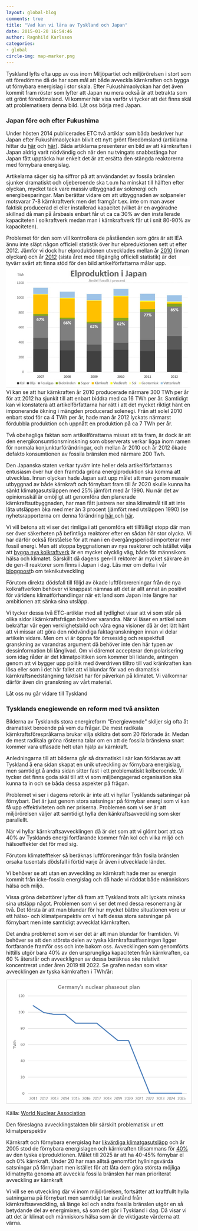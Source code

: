 ```yaml
---
layout: global-blog
comments: true
title: "Vad kan vi lära av Tyskland och Japan"
date: 2015-01-20 16:54:46
author: Ragnhild Karlsson
categories:
- global
circle-img: map-marker.png
---
```

<p>Tyskland lyfts ofta upp av oss inom Miljöpartiet och miljörörelsen i stort som ett föredömme då de har som mål att både avveckla kärnkraften och bygga ut förnybara energislag i stor skala. Efter Fukushimaolyckan har det även kommit fram röster som lyfter att Japan nu mera också är att betrakta som ett grönt föredömsland. Vi kommer här visa varför vi tycker att det finns skäl att problematisera denna bild. Låt oss börja med Japan.</p>
<h3>Japan före och efter Fukushima</h3>
<p>Under hösten 2014 publicerades ETC två artiklar som båda beskriver hur Japan efter Fukushimaolyckan blivit ett nytt grönt föredömsland (artiklarna hittar du <a href="http://www.etc.se/klimat/efter-fukushima-nu-ar-japan-ett-gront-foredome
">här</a> och <a href="http://www.etc.se/klimat/en-ljus-framtid-utan-karnkraft">här</a>). Båda artiklarna presenterar en bild av att kärnkraften i Japan aldrig varit nödvändig och när den nu tvingats snabbstänga har Japan fått upptäcka hur enkelt det är att ersätta den stängda reaktorerna med förnybara energislag.</p> 
<p>Artikelarna säger sig ha siffror på att användandet av fossila bränslen sjunker dramatiskt  och oljeberoende ska t.o.m ha minskat till hälften efter olyckan, mycket tack vare massiv utbyggnad av solenergi och energibesparingar. Man berättar vidare om att utbyggnaden av solpaneler motsvarar 7-8 kärnkraftverk men det framgår t.ex. inte om man avser faktisk producerad el eller installerad kapacitet (vilket är en avgöradne skillnad då man på årsbasis enbart får ut ca ca 30% av den installerade kapaciteten i solkraftverk medan man i kärnkraftverk får ut i snit 80-90% av kapaciteten).</p>
<p>Problemet för den som vill kontrollera de påståenden som görs är att IEA ännu inte släpt någon officiell statistik över hur elpreduktionen sett ut efter 2012. Jämför vi dock hur elproduktionen utvecklades mellan år <a href="http://www.iea.org/statistics/statisticssearch/report/?country=JAPAN&product=electricityandheat&year=2010">2010</a> (innan olyckan) och år <a href="http://www.iea.org/statistics/statisticssearch/report/?country=JAPAN&product=electricityandheat&year=2012">2012</a> (sista året med tillgänglig officiell statistik) är det tyvärr svårt att finna stöd för den bild artikelförfattarna målar upp. 
<img class="img-responsive blog-img" src= "/assets/img/global/japans-elproduktion.jpg">
Vi kan se att hur kärnkraften år 2010 producerade närmare 300 TWh per år för att 2012 ha sjunkit till att enbart biddra med ca 16 TWh per år. Samtidigt kan vi konstatera att artikelförfattarna har rätt i att det mycket riktigt hänt en imponerande ökning i mängden producerad solenegi. Från att solel 2010 enbart stod för ca 4 TWh per år, hade man år 2012 lyckats närmarst fördubbla produktion och uppnått en produktion på ca 7 TWh per år.</p>
<p>Två obehagliga faktan som artikelförattarna missat att ta fram, är dock är att den energikonsumtionsminskning som observerats verkar ligga inom ramen för normala konjunkturförändringar, och mellan år 2010 och år 2012 ökade defakto konsumtionen av fossila bränslen med närmare 200 Twh.</p>
<p>Den Japanska staten verkar tyvärr inte heller dela artikelförfattarnas entusiasm över hur den framtida gröna energiproduktion ska komma att utvecklas. Innan olyckan hade Japan satt upp målet att man genom massiv utbyggnad av både kärnkraft och förnybart fram till år 2020 skulle kunna ha sänkt klimatgasutsläppen med 25% jämfört med år 1990. Nu när det av opinionsskäl är omöjligt att genomföra den planerade kärnkraftsutbyggnaden, har man fått justrera ner sina klimatmål till att inte låta utsläppen öka med mer än 3 procent (jämfört med utsläppen 1990) (se nyhetsrapporterna om denna förändring <a href="http://www.japantimes.co.jp/news/2013/11/16/national/politics-diplomacy/new-emissions-goal-derided-as-bad-joke-at-u-n-climate-summit/#.VL5sLDU2xC1">här </a> och <a href="http://www.reuters.com/article/2013/11/15/us-climate-japan-idUSBRE9AE00P20131115">här</a>. </p>
<p>Vi vill betona att vi ser det rimliga i att genomföra ett tillfälligt stopp där man ser över säkerheten på befintliga reaktorer efter en sådan här stor olycka. Vi har därför också förståelse för att man i en övergångsperiod importerar mer fossil energi. Men att stoppa byggnationen av nya reaktorer och istället välja att <a href="http://www.wsj.com/articles/japan-continues-to-re-embrace-coal-1426162227">bygga nya kolkraftverk</a> är en mycket olycklig väg, både för männsikors hälsa och klimatet. Särskillt då dagens gen-III rektorer är mycket säkrare än de gen-II reaktorer som finns i Japan i dag. Läs mer om detta i vår <a href="/tech/">bloggpost</a>b om teknikutveckling </p>
<p>Förutom direkta dödsfall till följd av ökade luftförorereningar från de nya kolkraftverken behöver vi knappast nämnas att det är allt annat än positivt för världens klimatförhandlingar när ett land som Japan inte längre har ambitionen att sänka sina utsläpp.</p>
<p>Vi tycker dessa två ETC-artiklar med all tydlighet visar att vi som står på olika sidor i kärnkraftsfrågan behöver varandra. När vi läser en artikel som bekräftar vår egen verklighetsbild och våra egna visioner då är det lätt hänt att vi missar att göra den nödvändiga faktagranskningen innan vi delar artikeln vidare. Men om vi är öppna för ömsesidig och respektfull granskning av varandras argument då behöver inte den här typen av dessinformation bli långlivad. Om vi däremot accepterar den polarisering som idag råder är det klimatpolitiken som kommer bli lidande, antingen genom att vi bygger upp politik med överdriven tilltro till vad kränkraften kan lösa eller som i det här fallet att vi blundar för vad en dramatisk kärnkraftsnedstängning faktiskt har för påverkan på klimatet. Vi välkomnar därför även din granskning av vårt material.</p>
<p>Låt oss nu går vidare till Tyskland</p>
<h3>Tysklands enegiewende en reform med två ansikten</h3>
<p>Bilderna av Tysklands stora energireform "Energiewende" skiljer sig ofta åt dramatiskt beroende på vem du frågar.
De mest radikala kärnkraftsförespråkarna brukar vilja skildra det som 20 förlorade år. Medan de mest radikala gröna rösterna talar om en att de fossila bränslena snart kommer vara utfasade helt utan hjälp av kärnkraft.</p>
<p>Anledningarna till att bilderna går så dramatiskt i sär kan förklaras av att Tyskland å ena sidan skapat en unik utveckling av förnybara energislag, men samtidigt å andra sidan sitter fast i ett problematiskt kolberoende. Vi tycker det finns goda skäl till att vi som miljöengagerad organisation ska kunna ta in och se båda dessa aspekter på frågan.</p>
<p>Problemet vi ser i dagens retorik är inte att vi hyllar Tysklands satsningar på förnybart. Det är just genom stora satsningar på förnybar energi som vi kan få upp effektiviteten och ner priserna. Problemen som vi ser är att miljörörelsen väljer att samtidigt hylla den känkraftsavveckling som sker parallellt.</p>
<p>När vi hyllar kärnkraftsavvecklingen då är det som att vi glömt bort att ca 40% av Tysklands energi fortfarande kommer från kol och vilka miljö och hälsoeffekter det för med sig.</p>
<p>Förutom klimateffteker så beräknas luftföroreningar från fosila bränslen orsaka tusentals dödsfall i förtid varje år även i utvecklade länder.</p>
<p>Vi behöver se att utan en avveckling av kärnkraft hade mer av energin kommit från icke-fossila energislag och då hade vi räddat både människors hälsa och miljö.</p>
<p>Vissa gröna debattörer lyfter då fram att Tyskland trots allt lyckats minska sina utsläpp något. Problemen som vi ser det med dessa resonemang är två. Det första är att man blundar för hur mycket bättre situationen vore ur ett hälso- och klimatperspektiv om vi haft dessa stora satsningar på förnybart men inte samtidigt avvecklat kärnkraften.</p>
<p>Det andra problemet som vi ser det är att man blundar för framtiden.   
Vi behöver se att den största delen av tyska kärnkraftsutfasningen ligger fortfarande framför oss och inte bakom oss. Avvecklingen som genomförts hittills utgör bara 40% av den ursprungliga kapaciteten från kärnkraften, ca 60 % återstår och avvecklignen av dessa beräknas ske relativit koncentrerat under åren 2019 till 2022. Se grafen nedan som visar avvecklingen av tyska kärnkraften i TWh/år:</p>
<img class="img-responsive blog-img" src= "/assets/img/global/germany_nuclear_phaseout_1.png">
<p>Källa: <a href="http://www.world-nuclear.org/info/Country-Profiles/Countries-G-N/Germany/">World Nuclear Association</a></p>
<p>Den föreslagna avvecklingstakten blir särskilt problematisk ur ett klimatperspektiv</p> 
<p>Kärnkraft och förnybara energislag har <a href="/karnkraftskoll/livscykelanalyser/">likvärdiga klimatgasutsläpp</a> och år 2005 stod de förnybara energislagen och kärnkraften tillsammans för <a href="http://www.iea.org/statistics/statisticssearch/report/?country=GERMANY&product=electricityandheat&year=2005">40%</a> av den tyska elproduktionen. Målet till 2025 är att ha 40-45% förnybar el och 0% kärnkraft. Under 20 har man alltså genomfört hyllningsvärda satsningar på förnybart men istället för att låta dem göra största möjliga klimatnytta genoma att avveckla fossila bränslen har man prioriterat avveckling av kärnkraft</p>
<p>Vi vill se en utveckling där vi inom miljörörelsen, fortsätter att kraftfullt hylla satningarna på förnybart men samtidigt tar avstånd från kärnkraftsavveckling, så länge kol och andra fossila bränslen utgör en så betydande del av energimixen, så som det gör i Tyskland i dag. Då visar vi att det är klimat och människors hälsa som är de viktigaste värderna att värna.</p>

